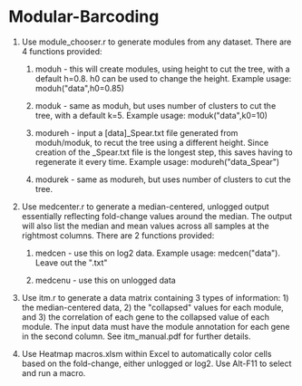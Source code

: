 # Modular-Barcoding

1. Use module_chooser.r to generate modules from any dataset. There are 4 functions provided:

     1. moduh - this will create modules, using height to cut the tree, with a default h=0.8. h0 can be used to change the height. Example usage: moduh("data",h0=0.85)
  
     2. moduk - same as moduh, but uses number of clusters to cut the tree, with a default k=5. Example usage: moduk("data",k0=10)
  
     3. modureh - input a [data]_Spear.txt file generated from moduh/moduk, to recut the tree using a different height. Since creation of the _Spear.txt file is the longest step, this saves having to regenerate it every time. Example usage: modureh("data_Spear")
  
     4. modurek - same as modureh, but uses number of clusters to cut the tree.

2. Use medcenter.r to generate a median-centered, unlogged output essentially reflecting fold-change values around the median. The output will also list the median and mean values across all samples at the rightmost columns. There are 2 functions provided:

     1. medcen - use this on log2 data. Example usage: medcen("data"). Leave out the ".txt"

     2. medcenu - use this on unlogged data

4. Use itm.r to generate a data matrix containing 3 types of information: 1) the median-centered data, 2) the "collapsed" values for each module, and 3) the correlation of each gene to the collapsed value of each module. The input data must have the module annotation for each gene in the second column. See itm_manual.pdf for further details.

5. Use Heatmap macros.xlsm within Excel to automatically color cells based on the fold-change, either unlogged or log2. Use Alt-F11 to select and run a macro.
